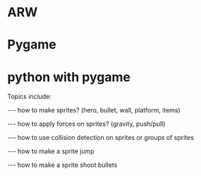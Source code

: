 # ARW
# Pygame
# python with pygame

Topics include:

--- how to make sprites? (hero, bullet, wall, platform, items)

--- how to apply forces on sprites? (gravity, push/pull)

--- how to use collision detection on sprites or groups of sprites

--- how to make a sprite jump

--- how to make a sprite shoot bullets
